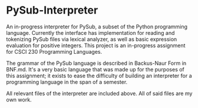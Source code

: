 # PySub-Interpreter
An in-progress interpreter for PySub, a subset of the Python programming language. Currently the interface has implementation for reading and tokenizing PySub files via lexical analyzer, as well as basic expression evaluation for positive integers. This project is an in-progress assignment for CSCI 230 Programming Languages.

The grammar of the PySub language is described in Backus-Naur Form in BNF.md. It's a very basic language that was made up for the purposes of this assignment; it exists to ease the difficulty of building an interpreter for a programming language in the span of a semester.

All relevant files of the interpreter are included above. All of said files are my own work.
